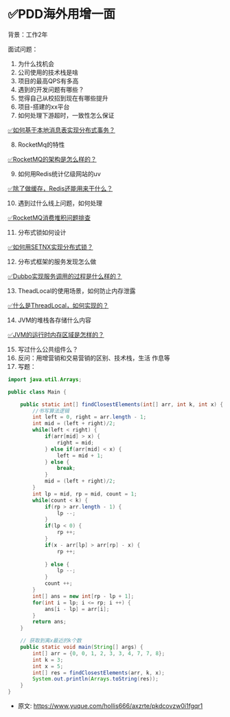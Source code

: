 # ✅PDD海外用增一面
<!--page header-->


背景：工作2年

面试问题：

1. 为什么找机会
2. 公司使用的技术栈是啥
3. 项目的最高QPS有多高
4. 遇到的开发问题有哪些？
5. 觉得自己从校招到现在有哪些提升
6. 项目-搭建的xx平台
7. 如何处理下游超时，一致性怎么保证

[✅如何基于本地消息表实现分布式事务？](https://www.yuque.com/hollis666/axzrte/xm675quxo1bc5qm8?view=doc_embed)

8. RocketMq的特性

[✅RocketMQ的架构是怎么样的？](https://yuque.com/hollis666/axzrte/fkx1hga7xlpbfbuv)

9. 如何用Redis统计亿级网站的uv

[✅除了做缓存，Redis还能用来干什么？](https://www.yuque.com/hollis666/axzrte/gxqm60?view=doc_embed)

10. 遇到过什么线上问题，如何处理

[✅RocketMQ消费堆积问题排查](https://www.yuque.com/hollis666/axzrte/za04hyyegpeg4h2i?view=doc_embed)

11. 分布式锁如何设计

[✅如何用SETNX实现分布式锁？](https://www.yuque.com/hollis666/axzrte/feovxr7gr8ois5yt?view=doc_embed)

12. 分布式框架的服务发现怎么做

[✅Dubbo实现服务调用的过程是什么样的？](https://www.yuque.com/hollis666/axzrte/io1pkwin43mkwaup?view=doc_embed)

13. TheadLocal的使用场景，如何防止内存泄露

[✅什么是ThreadLocal，如何实现的？](https://www.yuque.com/hollis666/axzrte/ihoye3?view=doc_embed)

14. JVM的堆栈各存储什么内容

[✅JVM的运行时内存区域是怎样的？](https://www.yuque.com/hollis666/axzrte/oyxrdhamqrmn291o?view=doc_embed)

15. 写过什么公共组件么？
16. 反问：用增营销和交易营销的区别、技术栈，生活 作息等
17. 写题：
```java
import java.util.Arrays;

public class Main {

    public static int[] findClosestElements(int[] arr, int k, int x) {
        //书写算法逻辑
        int left = 0, right = arr.length - 1;
        int mid = (left + right)/2;
        while(left < right) {
            if(arr[mid] > x) {
                right = mid;
            } else if(arr[mid] < x) {
                left = mid + 1;
            } else {
                break;
            }
            mid = (left + right)/2;
        }
        int lp = mid, rp = mid, count = 1;
        while(count < k) {
            if(rp > arr.length - 1) {
                lp --;
            }
            if(lp < 0) {
                rp ++;
            }
            if(x - arr[lp] > arr[rp] - x) { 
                rp ++;
                
            } else {
                lp --;
            }
            count ++;
        }
        int[] ans = new int[rp - lp + 1];
        for(int i = lp; i <= rp; i ++) { 
            ans[i - lp] = arr[i]; 
        }
        return ans;
    }

    // 获取到离x最近的k个数
    public static void main(String[] args) {
        int[] arr = {0, 0, 1, 2, 3, 3, 4, 7, 7, 8};
        int k = 3;
        int x = 5;
        int[] res = findClosestElements(arr, k, x);
        System.out.println(Arrays.toString(res));
    }
}

```


<!--page footer-->
- 原文: <https://www.yuque.com/hollis666/axzrte/pkdcovzw0i1fgqr1>